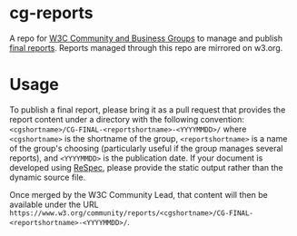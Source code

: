 # cg-reports
A repo for <a href="https://www.w3.org/community/">W3C Community and Business Groups</a> to manage and publish <a href="https://www.w3.org/community/reports/">final reports</a>. Reports managed through this repo are mirrored on w3.org.

# Usage
To publish a final report, please bring it as a pull request that provides the report content under a directory with  the following convention:
`<cgshortname>/CG-FINAL-<reportshortname>-<YYYYMMDD>/` where `<cgshortname>` is the shortname of the group, `<reportshortname>` is a name of the group's choosing (particularly useful if the group manages several reports), and `<YYYYMMDD>` is the publication date. If your document is developed using <a href="https://github.com/w3c/respec">ReSpec</a>, please provide the static output rather than the dynamic source file.

Once merged by the W3C Community Lead, that content will then be available under the URL `https://www.w3.org/community/reports/<cgshortname>/CG-FINAL-<reportshortname>-<YYYYMMDD>/`.
